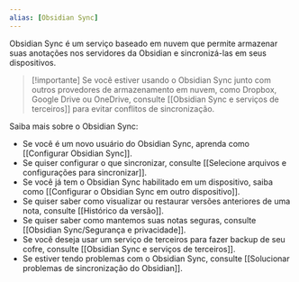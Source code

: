 ```yaml
---
alias: [Obsidian Sync]
---
```


Obsidian Sync é um serviço baseado em nuvem que permite armazenar suas anotações nos servidores da Obsidian e sincronizá-las em seus dispositivos.

> [!importante]
> Se você estiver usando o Obsidian Sync junto com outros provedores de armazenamento em nuvem, como Dropbox, Google Drive ou OneDrive, consulte [[Obsidian Sync e serviços de terceiros]] para evitar conflitos de sincronização.

Saiba mais sobre o Obsidian Sync:

- Se você é um novo usuário do Obsidian Sync, aprenda como [[Configurar Obsidian Sync]].
- Se quiser configurar o que sincronizar, consulte [[Selecione arquivos e configurações para sincronizar]].
- Se você já tem o Obsidian Sync habilitado em um dispositivo, saiba como [[Configurar o Obsidian Sync em outro dispositivo]].
- Se quiser saber como visualizar ou restaurar versões anteriores de uma nota, consulte [[Histórico da versão]].
- Se quiser saber como mantemos suas notas seguras, consulte [[Obsidian Sync/Segurança e privacidade]].
- Se você deseja usar um serviço de terceiros para fazer backup de seu cofre, consulte [[Obsidian Sync e serviços de terceiros]].
- Se estiver tendo problemas com o Obsidian Sync, consulte [[Solucionar problemas de sincronização do Obsidian]].